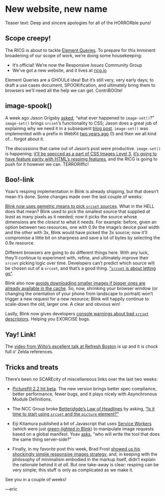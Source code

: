# New website, new name
Teaser text: Deep and sincere apologies for all of the HORRORble puns!

## Scope creepy!

The RICG is about to tackle [Element Queries](http://responsiveimagescg.github.io/eq-usecases/). To prepare for this imminent broadening of our scope of work, we’re doing some housekeeping:

- It’s official! We’re now the Responsive *Issues* Community Group
- We’ve got a new website, and it lives at [ricg.io](http://ricg.io)

Element Queries are a GHOULd idea! But it’s still very, very early days; to draft a use cases document, SPOOKification, and ultimately bring them to browsers we’ll need all the help we can get. ContriBOOte!


## image-spook()

A week ago Jason Grigsby [asked](http://lists.w3.org/Archives/Public/public-respimg/2014Oct/0016.html), “what ever happened to `image-set()`?” `image-set()` brings `srcset`’s functionality to CSS; Jason does a great job of explaining why we need it in a subsequent [blog post](http://blog.cloudfour.com/the-forgotten-responsive-images-spec-image-set/). `image-set()` was implemented with a prefix in WebKit [two years ago](http://blog.cloudfour.com/safari-6-and-chrome-21-add-image-set-to-support-retina-images/) (!) and then we all kind of... forgot about it.

The discussions that came out of Jason’s post were productive. `image-set()` is happening; [it’ll be specced as a part of CSS Images Level 3](http://lists.w3.org/Archives/Public/public-respimg/2014Oct/0032.html), [it’s going to have feature parity with HTML’s respimg features](http://ircbot.responsiveimages.org/bot/log/respimg/2014-10-23#T97312), and the RICG is going to push for it however we can. TERRORiffic!


## Boo!-link

Yoav’s respimg implementation in Blink is already shipping, but that doesn’t mean it’s done. Some changes made over the last couple of weeks:

[Blink now uses gemetric means to pick `srcset` sources](https://codereview.chromium.org/667763004/). What in the HELL does that mean? Blink used to pick the smallest source that supplied *at least* as many pixels as it needed; now it picks the source whose dimensions are the *closest* to what it needs. For example: before, given an option between two resources, one with 0.9x the image’s device pixel width and the other with 3x, Blink would have picked the 3x source; now it’ll compromise a little bit on sharpness and save a lot of bytes by selecting the 0.9x resource.

Different browsers are going to do different things here. With any luck, they’ll continue to experiment with, refine, and ultimately improve their `srcset` picking logic over time. Developers can’t predict which source will be chosen out of a `srcset`, and that’s a good thing. [“`srcset` is about letting go”](https://twitter.com/yoavweiss/status/524634996108427264).

Blink also now [avoids downloading smaller images if bigger ones are already available in the cache](https://codereview.chromium.org/674923004/). So, now, shrinking your browser window (or changing the orientation of your phone from landscape to portrait) won’t trigger a new request for a new resource; Blink will happily continue to scale-down the old, larger one. A clear and obvious win!

Lastly, Blink now gives developers [console warnings about bad `srcset` descriptors](https://codereview.chromium.org/649183007/). Helping you EXORCISE bugs.


## Yay! Link!

The [video from Wilto’s excellent talk at Refresh Boston](http://www.futureinsights.com/home/responsive-images-are-here-its-up-to-you-to-make-the-web-for.html) is up and it is chock full o’ Zelda references.


## Tricks and treats

There’s been no SCAREcity of miscellaneous links over the last two weeks:

- [Picturefill 2.2 hit beta](https://github.com/scottjehl/picturefill/releases/tag/2.2.0-beta). The new version brings better spec compliance, better performance, fewer bugs, and it plays nicely with Asynchronous Module Definitions.

- The NCC Group broke [Betteridgde’s Law of Headlines](http://en.wikipedia.org/wiki/Betteridge's_law_of_headlines) by asking, [“Is it time to start using `srcset` and the `picture` element?”](https://www.nccgroup.com/en/blog/2014/10/is-it-time-to-start-using-srcset-and-the-picture-element/)

- Eiji Kitamura published a bit of Javascript that uses [Service Workers](https://slightlyoff.github.io/ServiceWorker/spec/service_worker/) (which were just [green-lighted in Blink](https://groups.google.com/a/chromium.org/forum/#!msg/blink-dev/QfxPGw0kJW8/bsIQTZu0UCkJ)) to manipulate image requests based on a global manifest. Yoav [asks](https://twitter.com/yoavweiss/status/525568123333017600), “who will write the tool that does the same thing server-side?”

- Finally, in my favorite post this week, Brad Frost [showed us his shockingly simple responsive images strategy](http://bradfrost.com/blog/post/responsive-images/), and, in keeping with the philosophy of minimalism embodied in the markup itself, didn’t explain the rationale behind it *at all*. But one take-away is clear: respimg can be very simple; this stuff is only as complicated as we make it.

See you in a couple of weeks!

—eric
